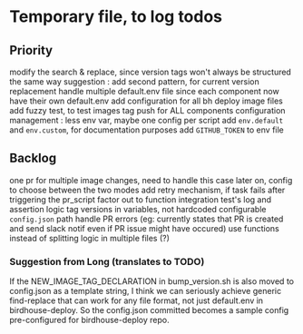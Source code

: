 

# Temporary file, to log todos

## Priority

modify the search & replace, since version tags won't always be structured the same way
    suggestion : add second pattern, for current version replacement
    handle multiple default.env file since each component now have their own default.env
add configuration for all bh deploy image files
    add fuzzy test, to test images tag push for ALL components
configuration management : less env var, maybe one config per script
    add `env.default` and `env.custom`, for documentation purposes
    add `GITHUB_TOKEN` to env file



## Backlog

one pr for multiple image changes, need to handle this case later on, config to choose between the two modes
add retry mechanism, if task fails after triggering the pr_script
factor out to function integration test's log and assertion logic
    tag versions in variables, not hardcoded
configurable `config.json` path
handle PR errors (eg: currently states that PR is created and send slack notif even if PR issue might have occured)
use functions instead of splitting logic in multiple files (?)




### Suggestion from Long (translates to TODO)

If the NEW_IMAGE_TAG_DECLARATION in bump_version.sh is also moved to config.json as a template string, I think we can seriously achieve generic find-replace that can work for any file format, not just default.env in birdhouse-deploy. So the config.json committed becomes a sample config pre-configured for birdhouse-deploy repo.
